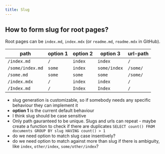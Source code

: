 ```yaml
---
title: Slug
---
```


## How to form slug for root pages?

Root pages can be `index.md`, `index.mdx` (or `readme.md`, `readme.mdx` in GitHub).

| path             | option 1 | option 2 | option 3     | url-path |
| ---------------- | -------- | -------- | ------------ | -------- |
| `/index.md`      | `/`      | `index`  | `index`      | `/`      |
| `/some/index.md` | `some`   | `index`  | `some/index` | `/some/` |
| `/some.md`       | `some`   | `some`   | `some`       | `/some/` |
| `/index.mdx`     | `/`      | `index`  | `index`      | `/`      |
| `/Index.md`      | `/`      | `Index`  | `Index`      | `/`      |

- slug generation is customizable, so if somebody needs any specific behaviour they can implement it
- **option 1** is the current default behaviour
- I think slug should be case sensitive
- Only path gauranteed to be unique. Slugs and urls can repeat - maybe create a function to check if there are duplicates `SELECT count() FROM documents GROUP BY slug HAVING count() > 1`
- do we need option to match slug case insentively?
- do we need option to match against more than slug if there is ambiguity, like `index`, `other/index`, `some/other/index`?
